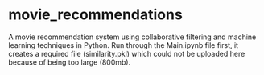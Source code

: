 # movie_recommendations
A movie recommendation system using collaborative filtering and machine learning techniques in Python.
Run through the Main.ipynb file first, it creates a required file (similarity.pkl) which could not be uploaded here because of being too large (800mb).
